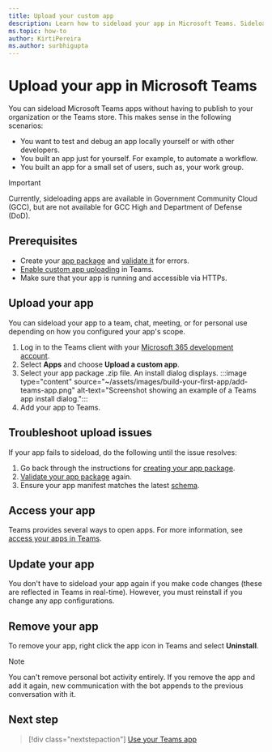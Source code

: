 ```yaml
---
title: Upload your custom app
description: Learn how to sideload your app in Microsoft Teams. Sideloading is common when testing and debugging an app during development.
ms.topic: how-to
author: KirtiPereira
ms.author: surbhigupta
---
```


# Upload your app in Microsoft Teams

You can sideload Microsoft Teams apps without having to publish to your organization or the Teams store. This makes sense in the following scenarios:

* You want to test and debug an app locally yourself or with other developers.
* You built an app just for yourself. For example, to automate a workflow.
* You built an app for a small set of users, such as, your work group.

> [!IMPORTANT]
> Currently, sideloading apps are available in Government Community Cloud (GCC), but are not available for GCC High and Department of Defense (DoD).

## Prerequisites

* Create your [app package](~/concepts/build-and-test/apps-package.md) and [validate it](https://dev.teams.microsoft.com/appvalidation.html) for errors.
* [Enable custom app uploading](~/concepts/build-and-test/prepare-your-o365-tenant.md#enable-custom-teams-apps-and-turn-on-custom-app-uploading) in Teams.
* Make sure that your app is running and accessible via HTTPs.

## Upload your app

You can sideload your app to a team, chat, meeting, or for personal use depending on how you configured your app's scope.

1. Log in to the Teams client with your [Microsoft 365 development account](~/build-your-first-app/build-and-run.md#prerequisites).
1. Select **Apps** and choose **Upload a custom app**.
1. Select your app package .zip file. An install dialog displays.
:::image type="content" source="~/assets/images/build-your-first-app/add-teams-app.png" alt-text="Screenshot showing an example of a Teams app install dialog.":::
1. Add your app to Teams.

## Troubleshoot upload issues

If your app fails to sideload, do the following until the issue resolves:

1. Go back through the instructions for [creating your app package](../../concepts/build-and-test/apps-package.md).
1. [Validate your app package](https://dev.teams.microsoft.com/appvalidation.html) again.
1. Ensure your app manifest matches the latest [schema](../../resources/schema/manifest-schema.md).

## Access your app

Teams provides several ways to open apps. For more information, see [access your apps in Teams](https://support.microsoft.com/office/access-your-apps-in-teams-0758cb09-9e85-40e7-a974-51df7734646a).

## Update your app

You don't have to sideload your app again if you make code changes (these are reflected in Teams in real-time). However, you must reinstall if you change any app configurations.

## Remove your app

To remove your app, right click the app icon in Teams and select **Uninstall**.

> [!NOTE]
> You can't remove personal bot activity entirely. If you remove the app and add it again, new communication with the bot appends to the previous conversation with it.

## Next step

> [!div class="nextstepaction"]
> [Use your Teams app](https://support.microsoft.com/office/apps-and-services-cc1fba57-9900-4634-8306-2360a40c665b?ui=en-us&rs=en-us&ad=us)
